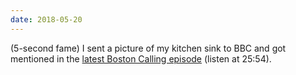 ```yaml
---
date: 2018-05-20
---
```


(5-second fame) I sent a picture of my kitchen sink to BBC and got mentioned in the [latest Boston Calling episode](https://www.bbc.co.uk/programmes/w3cswg8c) (listen at 25:54).

